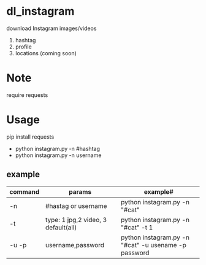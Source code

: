 # dl_instagram
download Instagram images/videos
1. hashtag
2. profile 
3. locations (coming soon)


Note
============
require requests


Usage
=====
pip install requests

* python instagram.py -n #hashtag
* python instagram.py -n username


## example

| command		| params                					 | example# 										 |
|---------------|--------------------------------------------|-----------------------------------------------------|
| -n            | #hastag or username        				 | python instagram.py -n "#cat"		 				 |
| -t			| type: 1 jpg,2 video, 3 default(all)    | python instagram.py -n "#cat" -t 1					 |
| -u -p			| username,password									 | python instagram.py -n "#cat" -u usename -p password |




